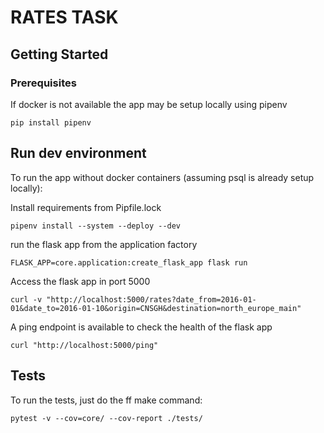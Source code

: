# RATES TASK

## Getting Started

### Prerequisites

If docker is not available the app may be setup locally using pipenv
```
pip install pipenv
```

## Run dev environment

To run the app without docker containers (assuming psql is already setup locally):

Install requirements from Pipfile.lock
```
pipenv install --system --deploy --dev
```

run the flask app from the application factory
```
FLASK_APP=core.application:create_flask_app flask run
```

Access the flask app in port 5000
```
curl -v "http://localhost:5000/rates?date_from=2016-01-01&date_to=2016-01-10&origin=CNSGH&destination=north_europe_main"
```


A ping endpoint is available to check the health of the flask app
```
curl "http://localhost:5000/ping"
```


## Tests

To run the tests, just do the ff make command:
```
pytest -v --cov=core/ --cov-report ./tests/
```
